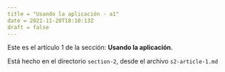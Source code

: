 ```yaml
---
title = "Usando la aplicación - a1"
date = 2021-11-20T18:10:13Z
draft = false
---
```


Este es el artículo 1 de la sección: **Usando la aplicación**.

Está hecho en el directorio `section-2`, desde el archivo `s2-article-1.md`